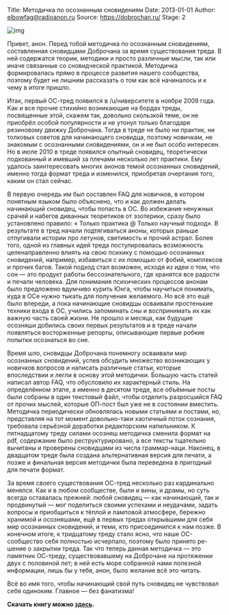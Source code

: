 Title: Методичка по осознанным сновидениям
Date: 2013-01-01
Author: elbowfag@radioanon.ru
Source: https://dobrochan.ru/
Stage: 2

![img](/images/metodichka.webp)

Привет, анон. Перед тобой методичка по осознанным сновидениям, составленная сновидцами Доброчана за время существования треда. В ней содержатся теории, методики и просто различные мысли, так или иначе связанные со сновидческой практикой. Методичка формировалась прямо в процессе развития нашего сообщества, поэтому будет не лишним рассказать о том как всё начиналось и к чему в итоге пришло.

Итак, первый ОС-тред появился в /u/ниверситете в ноябре 2009 года. Как и все прочие стихийно возникающие на бордах треды, посвященные этой, скажем так, довольно скользкой теме, он не приобрёл особой популярности и не утонул только благодаря резиновому движку Доброчана. Тогда в треде не было ни практик, ни толковых советов для начинающего сновидца, поэтому новичкам, не знакомым с осознанными сновидениями, он и не был особо интересен. Но в июле 2010 в треде появился опытный сновидец, теоретически подкованный и имевший за плечами несколько лет практики. Ему удалось заинтересовать многих анонов темой осознанных сновидений, именно тогда формат треда и изменился, приобретая очертания того, каким он стал сейчас.

В первую очередь им был составлен FAQ для новичков, в котором понятным языком было объяснено, что и как должен делать начинающий сновидец, чтобы попасть в ОС. Во избежание ненужных срачей и набегов диванных теоретиков от эзотерики, сразу было установлено правило: « Только практика @ Только научный подход». В результате в тред начали подтягиваться аноны, которых раньше отпугивали истории про летунов, светимость и прочий астрал. Более того, одной из главных идей треда постулировалась возможность целенаправленно влиять на свою психику с помощью осознанных сновидений, например, избавиться с их помощью от фобий, комплексов и прочих багов. Такой подход стал возможен, исходя из идеи о том, что сон — это продукт работы бессознательного, где хранятся все радости и печали человека. Для понимания психических процессов анонам было предложено вдумчиво курить Юнга, чтобы научиться понимать, куда в ОСе нужно тыкать для получения желаемого. Но всё это ещё было впереди, а пока начинающие сновидцы осваивали простенькие техники входа в ОС, учились запоминать сны и воспринимать их как важную часть своей жизни. Не прошло и месяца, как будущие осозняши добились своих первых результатов и в треде начали появляться восторженные репорты, описывающие первые робкие попытки осознаться во сне.

Время шло, сновидцы Доброчана понемногу осваивали мир осознанных сновидений, успев обсудить множество возникающих у новичков вопросов и написать различные статьи, которые впоследствии и легли в основу этой методички. Большую часть статей написал автор FAQ, что обусловило их характерный стиль. На определённом этапе, а именно в десятом треде, все объёмные посты были собраны в один текстовый файл, чтобы отделить разросшийся FAQ от прочих мыслей, которые ОП-пост был уже не в состоянии вместить. Методичка периодически обновлялась новыми статьями и постами, но, представляя на тот момент довольно-таки хаотичный поток сознания, требовала серьёзной доработки редакторским напильником. К пятнадцатому треду силами осозняш методичка сменила формат на pdf, содержание было реструктурировано, а все тексты тщательно вычитаны и проверены сновидцами из числа граммар-наци. Наконец, в двадцатом треде была создана альтернативная версия для печати, а позже и финальная версия методички была переведена в пригодный для печати формат.

За время своего существования ОС-тред несколько раз кардинально менялся. Как и в любом сообществе, были и вины, и драмы, но суть всегда оставалась прежней: любой сновидец — как начинающий, так и продвинутый — мог поделиться своими успехами и неудачами, задать вопросы и приобщиться к тёплой и ламповой атмосфере, бережно хранимой и осозняшами, ещё в первых тредах открывшими для себя мир осознанных сновидений, и теми, кто присоединился к нам позже. В конечном итоге, к тридцатому треду стало ясно, что наше ОС-сообщество себя полностью исчерпало, поэтому было принято ре-шение о закрытии треда. Так что теперь данная методичка — это памятник ОС-треду, существовавшему на Доброчане на протяжении двух с половиной лет; в ней есть море собранной нами полезной информации, лишь бы у тебя, анон, было желание всё это читать.

Всё во имя того, чтобы начинающий свой путь сновидец не чувствовал себя одиноким. Главное — без фанатизма!

**Скачать книгу можно [здесь](/files/Metodichka.pdf).**